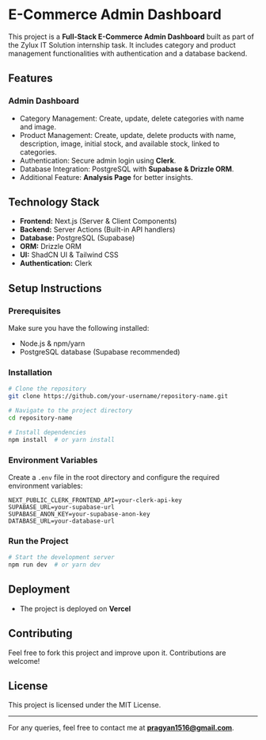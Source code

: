 # E-Commerce Admin Dashboard

This project is a **Full-Stack E-Commerce Admin Dashboard** built as part of the Zylux IT Solution internship task. It includes category and product management functionalities with authentication and a database backend.

## Features

### **Admin Dashboard**
- Category Management: Create, update, delete categories with name and image.
- Product Management: Create, update, delete products with name, description, image, initial stock, and available stock, linked to categories.
- Authentication: Secure admin login using **Clerk**.
- Database Integration: PostgreSQL with **Supabase & Drizzle ORM**.
- Additional Feature: **Analysis Page** for better insights.

## **Technology Stack**
- **Frontend:** Next.js (Server & Client Components)
- **Backend:** Server Actions (Built-in API handlers)
- **Database:** PostgreSQL (Supabase)
- **ORM:** Drizzle ORM
- **UI:** ShadCN UI & Tailwind CSS
- **Authentication:** Clerk

## **Setup Instructions**

### **Prerequisites**
Make sure you have the following installed:
- Node.js & npm/yarn
- PostgreSQL database (Supabase recommended)

### **Installation**
```sh
# Clone the repository
git clone https://github.com/your-username/repository-name.git

# Navigate to the project directory
cd repository-name

# Install dependencies
npm install  # or yarn install
```

### **Environment Variables**
Create a `.env` file in the root directory and configure the required environment variables:
```env
NEXT_PUBLIC_CLERK_FRONTEND_API=your-clerk-api-key
SUPABASE_URL=your-supabase-url
SUPABASE_ANON_KEY=your-supabase-anon-key
DATABASE_URL=your-database-url
```

### **Run the Project**
```sh
# Start the development server
npm run dev  # or yarn dev
```

## **Deployment**
- The project is deployed on **Vercel**

## **Contributing**
Feel free to fork this project and improve upon it. Contributions are welcome!

## **License**
This project is licensed under the MIT License.

---

For any queries, feel free to contact me at **pragyan1516@gmail.com**.

